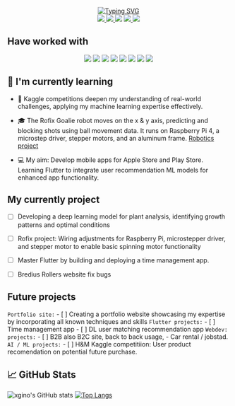 
<p align="center">


<a href="https://github.com/xgino">
    <img src="https://readme-typing-svg.demolab.com?font=Georgia&size=18&duration=2000&pause=100&multiline=true&width=450&height=80&lines=Ging+Ge+Li;Data+Science+%26+Ai+%7C+BASc+Student+%7C+Software+Engineer;AI+%7C+Robotics+%7C+Deep+Learning" alt="Typing SVG" />
</a>

</br>

<a href="https://github.com/xgino">
<img src="https://komarev.com/ghpvc/?username=xgino&color=blueviolet">
</a>

<a href="https://www.xgino.com">
    <img src="https://img.shields.io/badge/Website-xgino.com-red?style=flat-square">
</a>

<img src="https://img.shields.io/badge/PDF-CV-red?style=flat-square&logo=adobe">

<a href="https://www.linkedin.com/in/gin-li-49369a147">
    <img src="https://img.shields.io/badge/-Linkedin-blue?style=flat-square&logo=linkedin">
</a>

<!-- <img src="https://img.shields.io/badge/-Email-red?style=flat-square&logo=gmail&logoColor=white"> -->

<a href="https://www.discordapp.com/users/428446446153367554">
    <img src="https://img.shields.io/badge/-Discord-blue?style=flat-square&logo=discord&logoColor=white">
</a>

</p>

## Have worked with

<p align="center">


<img src="https://img.shields.io/badge/pandas-%23150458.svg?style=flat-square&logo=pandas&logoColor=white">

<img src="https://img.shields.io/badge/numpy-%23013243.svg?style=flat-square&logo=numpy&logoColor=white">

<img src="https://img.shields.io/badge/TensorFlow-%23FF6F00.svg?style=flat-square&logo=TensorFlow&logoColor=white">

<img src="https://img.shields.io/badge/scikit--learn-%23F7931E.svg?style=flat-square&logo=scikit-learn&logoColor=white">

<img src="https://img.shields.io/badge/opencv-%23white.svg?style=flat-square&logo=opencv&logoColor=white">

<img src="https://img.shields.io/badge/Plotly-%233F4F75.svg?style=flat-square&logo=plotly&logoColor=white">

<img src="https://img.shields.io/badge/django-%23092E20.svg?style=flat-square&logo=django&logoColor=white">

<img src="https://img.shields.io/badge/Qt-%23217346.svg?style=flat-square&logo=Qt&logoColor=white">

</p>

## 🌱 I'm currently learning
* 📖 Kaggle competitions deepen my understanding of real-world challenges, applying my machine learning expertise effectively.

* 🎓 The Rofix Goalie robot moves on the x & y axis, predicting and blocking shots using ball movement data. It runs on Raspberry Pi 4, a microstep driver, stepper motors, and an aluminum frame. [Robotics project](https://github.com/xgino/Rofix)

* 💻 My aim: Develop mobile apps for Apple Store and Play Store. Learning Flutter to integrate user recommendation ML models for enhanced app functionality.


## My currently project
- [ ] Developing a deep learning model for plant analysis, identifying growth patterns and optimal conditions
- [ ] Rofix project: Wiring adjustments for Raspberry Pi, microstepper driver, and stepper motor to enable basic spinning motor functionality
- [ ] Master Flutter by building and deploying a time management app.
- [ ] Bredius Rollers website fix bugs



## Future projects
`Portfolio site:`
    - [ ] Creating a portfolio website showcasing my expertise by incorporating all known techniques and skills
`Flutter projects:`
    - [ ] Time management app
    - [ ] DL user matching recommendation app
`Webdev: projects:`
    - [ ] B2B also B2C site, back to back usage, - Car rental / jobstad.
`AI / ML projects:`
    - [ ] H&M Kaggle competitiion: User product recomendation on potential future purchase.



## 📈 GitHub Stats 
![xgino's GitHub stats](https://github-readme-stats.vercel.app/api?username=xgino&hide=contribs,prs) [![Top Langs](https://github-readme-stats.vercel.app/api/top-langs/?username=xgino&layout=donut)](https://github.com/xgino/github-readme-stats)


